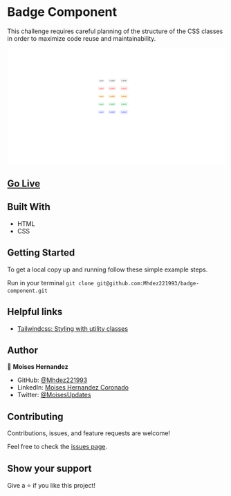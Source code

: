 # Badge Component

This challenge requires careful planning of the structure of the CSS classes in order to maximize code reuse and maintainability.

![screenshot](/designs/Desktop.jpg)

## [Go Live](https://mhdez221993.github.io/badge-component/)

## Built With

- HTML
- CSS

## Getting Started

To get a local copy up and running follow these simple example steps.

Run in your terminal `git clone git@github.com:Mhdez221993/badge-component.git`

## Helpful links

- [Tailwindcss: Styling with utility classes](https://tailwindcss.com/docs/styling-with-utility-classes)

## Author

👤 **Moises Hernandez**

- GitHub: [@Mhdez221993](https://github.com/Mhdez221993)
- LinkedIn: [Moises Hernandez Coronado](https://www.linkedin.com/in/moises-hdez-coronado/)
- Twitter: [@MoisesUpdates](https://twitter.com/MoisesUpdates)

## Contributing

Contributions, issues, and feature requests are welcome!

Feel free to check the [issues page](https://github.com/Mhdez221993/badge-component/issues).

## Show your support

Give a ⭐️ if you like this project!
